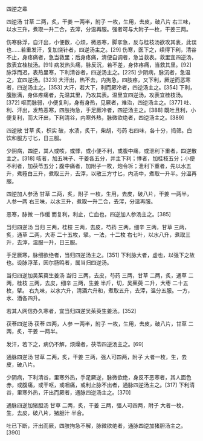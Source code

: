 四逆之辈

四逆汤
甘草 二两，炙，干姜 一两半，附子 一枚，生用，去皮，破八片
右三味，以水三升，煮取一升二合，去滓，分温再服。强者可与大附子一枚，干姜三两。

伤寒脉浮，自汗出，小便数，心烦，微恶寒，脚挛急，反与桂枝汤欲攻其表，此误也……若重发汗，复加烧针者，四逆汤主之。[29]
伤寒，医下之，续得下利，清谷不止，身疼痛者，急当救里；后身疼痛，清便自调者，急当救表。救里宜四逆汤，救表宜桂枝汤。[91]
病发热头痛，脉反沉，若不差，身体疼痛，当救其里。[92]
脉浮而迟，表热里寒，下利清谷者，四逆汤主之。[225]
少阴病，脉沉者，急温之，宜四逆汤。[323]
大汗出，热不去，内拘急，四肢疼，又下利，厥逆而恶寒者，四逆汤主之。[353]
大汗，若大下，利而厥冷者，四逆汤主之。[354]
下利，腹胀满，身体疼痛者，先温其里，乃攻其表。温里宜四逆汤，攻表宜桂枝汤。[372]
呕而脉弱，小便复利，身有身热，见厥者，难治，四逆汤主之。[377]
吐、利、汗出，发热恶寒，四肢拘急，手足厥冷者，四逆汤主之。[388]
既吐且利，小便复利，而大汗出，下利清谷，内寒外热，脉微欲绝者，四逆汤主之。[389]

四逆散
甘草 炙，枳实 破，水渍，炙干，柴胡，芍药
右四味，各十分，捣筛。白饮和服方寸匕，日三服。

少阴病，四逆，其人或咳，或悸，或小便不利，或腹中痛，或泄利下重者，四逆散主之。[318]
咳者，加五味子、干姜各五分，并主下利；悸者，加桂枝五分；小便不利者，加茯苓五分；腹中痛者，加附子一枚，炮令坼；泄利下重者，先以水五升，煮薤白三升，煮取三升，去滓，以散三方寸匕，内汤中，煮取一升半。分温再服。

四逆加人参汤
甘草 二两，炙，附子 一枚，生用，去皮，破八片，干姜 一两半，人参一两
右三味，以水三升，煮取一升二合，去滓，分温再服。

恶寒，脉微 一作缓 而复利，利止，亡血也，四逆加人参汤主之。[385]

当归四逆汤
当归 三两，桂枝 三两，去皮，芍药 三两，细辛 三两，甘草 三两，炙，通草 二两，大枣 二十五枚，擘。一法，十二枚
右七叶，以水八升，煮取三升，去滓，温服一升，日三服。

手足厥寒，脉细欲绝者，当归四逆汤主之。[351]
下利脉大者，虚也，以强下之故也。设脉浮革，因尔肠鸣者，属当归四逆汤。

当归四逆加吴茱萸生姜汤
当归 三两，去皮，芍药 三两，甘草 二两，炙，通草 二两，桂枝 三两，去皮，细辛 三两，生姜 半斤，切，吴茱萸 二升，大枣 二十五枚，擘。
右九味，以水六升，清酒六升和，煮取五升，去滓，温分五服。一方，水、酒各四升。

若其人网信办久寒者，宜当归四逆吴茱萸生姜汤。[352]

茯苓四逆汤
茯苓 四两，人参 一两半，附子 一枚，生用，去皮，破八片，甘草 二两，炙，干姜 一两半。

发汗，若下之，病仍不解，烦燥者，茯苓四逆汤主之。[69]

通脉四逆汤
甘草 二两，炙，干姜 三两，强人可四两，附子 大者一枚，生，去皮，破八片。

少阴病，下利清谷，里寒外热，手足厥逆，脉微欲绝，身反不恶寒者，其人面色赤，或腹痛，或干呕，或咽痛，或利止脉不出者，通脉四逆汤主之。[317]
下利清谷，里寒外热，汗出而厥者，通脉四逆汤主之。[370]

通脉四逆加猪胆汤
甘草 二两，炙，干姜 三两，强人可四两，附子 大者一枚，生，去皮，破八片，猪胆汁 半合。

吐已下断，汗出而厥，四肢拘急不解，脉微欲绝者，通脉四逆加猪胆汤主之。[390]

